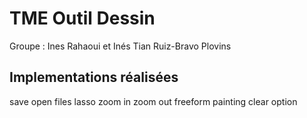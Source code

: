 # TME Outil Dessin 
Groupe : Ines Rahaoui et Inés Tian Ruiz-Bravo Plovins

## Implementations réalisées
save open files 
lasso
zoom in zoom out 
freeform painting 
clear option 